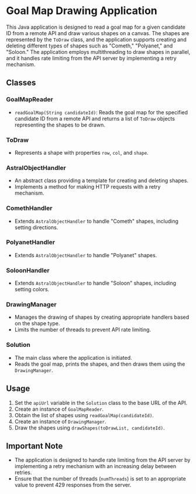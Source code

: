 # Goal Map Drawing Application

This Java application is designed to read a goal map for a given candidate ID from a remote API and draw various shapes on a canvas. The shapes are represented by the `ToDraw` class, and the application supports creating and deleting different types of shapes such as "Cometh," "Polyanet," and "Soloon." The application employs multithreading to draw shapes in parallel, and it handles rate limiting from the API server by implementing a retry mechanism.

## Classes

### GoalMapReader
- `readGoalMap(String candidateId)`: Reads the goal map for the specified candidate ID from a remote API and returns a list of `ToDraw` objects representing the shapes to be drawn.

### ToDraw
- Represents a shape with properties `row`, `col`, and `shape`.

### AstralObjectHandler
- An abstract class providing a template for creating and deleting shapes.
- Implements a method for making HTTP requests with a retry mechanism.

### ComethHandler
- Extends `AstralObjectHandler` to handle "Cometh" shapes, including setting directions.

### PolyanetHandler
- Extends `AstralObjectHandler` to handle "Polyanet" shapes.

### SoloonHandler
- Extends `AstralObjectHandler` to handle "Soloon" shapes, including setting colors.

### DrawingManager
- Manages the drawing of shapes by creating appropriate handlers based on the shape type.
- Limits the number of threads to prevent API rate limiting.

### Solution
- The main class where the application is initiated.
- Reads the goal map, prints the shapes, and then draws them using the `DrawingManager`.

## Usage

1. Set the `apiUrl` variable in the `Solution` class to the base URL of the API.
2. Create an instance of `GoalMapReader`.
3. Obtain the list of shapes using `readGoalMap(candidateId)`.
4. Create an instance of `DrawingManager`.
5. Draw the shapes using `drawShapes(toDrawList, candidateId)`.

## Important Note

- The application is designed to handle rate limiting from the API server by implementing a retry mechanism with an increasing delay between retries.
- Ensure that the number of threads (`numThreads`) is set to an appropriate value to prevent 429 responses from the server.

